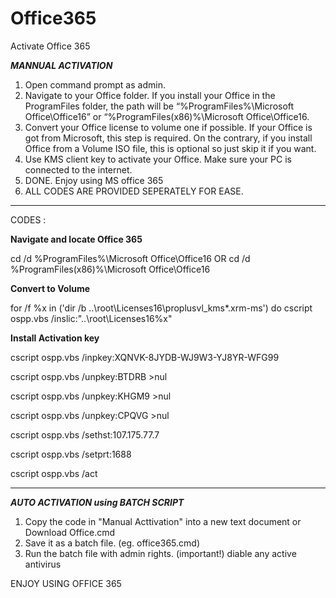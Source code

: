 # Office365
Activate Office 365

_**MANNUAL ACTIVATION**_
1. Open command prompt as admin.
2. Navigate to your Office folder. If you install your Office in the ProgramFiles folder, the path will be “%ProgramFiles%\Microsoft Office\Office16” or “%ProgramFiles(x86)%\Microsoft Office\Office16.
3. Convert your Office license to volume one if possible. If your Office is got from Microsoft, this step is required. On the contrary, if you install Office from a Volume ISO file, this is optional so just skip it if you want.
4. Use KMS client key to activate your Office. Make sure your PC is connected to the internet.
5. DONE. Enjoy using MS office 365
6. ALL CODES ARE PROVIDED SEPERATELY FOR EASE.

------------------------------------------------------------------------------------------------------------------------------------------------------------------------------------------------------------------------------------------

CODES :

**Navigate and locate Office 365**

cd /d %ProgramFiles%\Microsoft Office\Office16
OR 
cd /d %ProgramFiles(x86)%\Microsoft Office\Office16

**Convert to Volume**

for /f %x in ('dir /b ..\root\Licenses16\proplusvl_kms*.xrm-ms') do cscript ospp.vbs /inslic:"..\root\Licenses16\%x"

**Install Activation key**
   

cscript ospp.vbs /inpkey:XQNVK-8JYDB-WJ9W3-YJ8YR-WFG99
 
 cscript ospp.vbs /unpkey:BTDRB >nul
 
 cscript ospp.vbs /unpkey:KHGM9 >nul
 
 cscript ospp.vbs /unpkey:CPQVG >nul
 
 cscript ospp.vbs /sethst:107.175.77.7
 
 cscript ospp.vbs /setprt:1688
 
 cscript ospp.vbs /act


-------------------------------------------------------------------------------------------------------------------------------------------------------------------------------------------------------------------------------------------

_**AUTO ACTIVATION using BATCH SCRIPT**_
1. Copy the code in "Manual Acttivation" into a new text document or Download Office.cmd
2. Save it as a batch file. (eg. office365.cmd)
3. Run the batch file with admin rights. (important!)
   diable any active antivirus


ENJOY USING OFFICE 365
